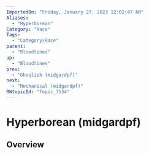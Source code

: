 ```yaml
---
ImportedOn: "Friday, January 27, 2023 12:02:47 AM"
Aliases:
  - "Hyperborean"
Category: "Race"
Tags:
  - "Category/Race"
parent:
  - "Bloodlines"
up:
  - "Bloodlines"
prev:
  - "Ghoulish (midgardpf)"
next:
  - "Mechanical (midgardpf)"
RWtopicId: "Topic_7534"
---
```

# Hyperborean (midgardpf)
## Overview
